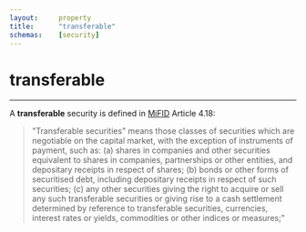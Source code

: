 ```yaml
---
layout:		property
title:		"transferable"
schemas:	[security]
---
```


# transferable

---

A **transferable** security is defined in [MiFID][mifid1] Article 4.18:
> "Transferable securities" means those classes of securities which are negotiable on the capital market, with the exception of instruments of payment, such as:
> (a) shares in companies and other securities equivalent to shares in companies, partnerships or other entities, and depositary receipts in respect of shares;
> (b) bonds or other forms of securitised debt, including depositary receipts in respect of such securities;
> (c) any other securities giving the right to acquire or sell any such transferable securities or giving rise to a cash settlement determined by reference to transferable securities, currencies, interest rates or yields, commodities or other indices or measures;"


[mifid1]: http://eur-lex.europa.eu/legal-content/en/TXT/?uri=CELEX:32004L0039
